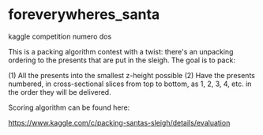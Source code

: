 foreverywheres_santa
====================

kaggle competition numero dos

This is a packing algorithm contest with a twist: there's an unpacking ordering to the presents that are put in the sleigh. The goal is to pack:

(1) All the presents into the smallest z-height possible
(2) Have the presents numbered, in cross-sectional slices from top to bottom, as 1, 2, 3, 4, etc. in the order they will be delivered. 

Scoring algorithm can be found here:

https://www.kaggle.com/c/packing-santas-sleigh/details/evaluation
